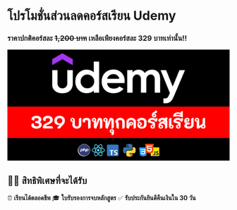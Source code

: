 # โปรโมชั่นส่วนลดคอร์สเรียน Udemy
### ราคาปกติคอร์สละ ~~1,200 บาท~~ เหลือเพียงคอร์สละ 329 บาทเท่านั้น!!

![image](https://github.com/kongruksiamza/udemy-course/blob/main/udemy-course.png?raw=true)

## 👨‍💻 สิทธิพิเศษที่จะได้รับ
⏰ **เรียนได้ตลอดชีพ** 🎓 **ใบรับรองการจบหลักสูตร** ✅ **รับประกันยินดีคืนเงินใน 30 วัน**
